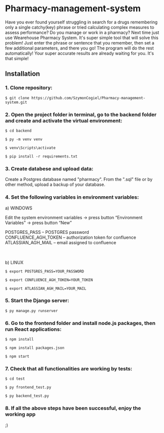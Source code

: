 # Pharmacy-management-system

Have you ever found yourself struggling in search for a drugs remembering only a single catchy(key) phrase 
or tried calculating complex measures to assess performance? Do you manage or work in a pharmacy?
Next time just use Wearehouse Pharmacy System. It's super simple tool that will solve this problem!
Just enter the phrase or sentence that you remember, then set a few additional parameters, and there you go!
The program will do the rest automatically! Your super accurate results are already waiting for you. It's that simple!


## Installation

### 1. Clone repository:

```
$ git clone https://github.com/SzymonCogiel/Pharmacy-management-system.git
```

### 2. Open the project folder in terminal, go to the backend folder and create and activate the virtual environment:

```
$ cd backend
```

```
$ py -m venv venv
```

```
$ venv\Scripts\activate
```

```
$ pip install -r requirements.txt
```

### 3. Create databese and upload data:


Create a Postgres database named "pharmacy".
From the ".sql" file or by other method, upload a backup of your database.


### 4. Set the following variables in environment variables:


a)	WINDOWS


Edit the system environment variables -> press button “Environment Variables” -> press button “New”


POSTGRES_PASS – POSTGRES password
<br />
CONFLUENCE_AGH_TOKEN – authorization token for confluence
<br />
ATLASSIAN_AGH_MAIL – email assigned to confluence

<br />

<br />
b)	LINUX

```
$ export POSTGRES_PASS=YOUR_PASSWORD
```

```
$ export CONFLUENCE_AGH_TOKEN=YOUR_TOKEN
```

```
$ export ATLASSIAN_AGH_MAIL=YOUR_MAIL
```
### 5. Start the Django server:

```
$ py manage.py runserver
```

### 6. Go to the frontend folder and install node.js packages, then run React applications:

```
$ npm install
```

```
$ npm install packages.json
```

```
$ npm start
```

### 7. Check that all functionalities are working by tests:
```
$ cd test
```

```
$ py frontend_test.py
```

```
$ py backend_test.py
```

### 8. If all the above steps have been successful, enjoy the working app
;)
